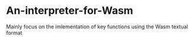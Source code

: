 # An-interpreter-for-Wasm
Mainly focus on the imlementation of key functions using the Wasm textual format
